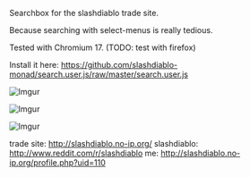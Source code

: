 Searchbox for the slashdiablo trade site.

Because searching with select-menus is really tedious.

Tested with Chromium 17. (TODO: test with firefox) 

Install it here:
https://github.com/slashdiablo-monad/search.user.js/raw/master/search.user.js

![Imgur](http://i.imgur.com/9VZKM.png)

![Imgur](http://i.imgur.com/mkMFK.png)

![Imgur](http://i.imgur.com/QEQgY.png)

trade site: http://slashdiablo.no-ip.org/
slashdiablo: http://www.reddit.com/r/slashdiablo
me: http://slashdiablo.no-ip.org/profile.php?uid=110
